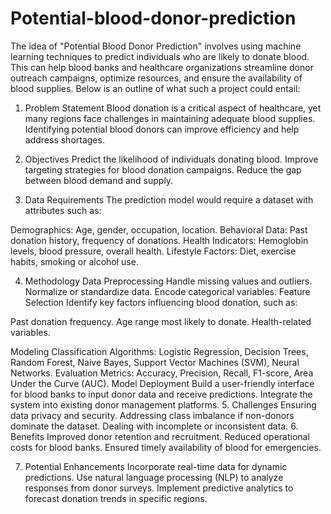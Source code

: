 # Potential-blood-donor-prediction
The idea of "Potential Blood Donor Prediction" involves using machine learning techniques to predict individuals who are likely to donate blood. This can help blood banks and healthcare organizations streamline donor outreach campaigns, optimize resources, and ensure the availability of blood supplies. Below is an outline of what such a project could entail:

1. Problem Statement
Blood donation is a critical aspect of healthcare, yet many regions face challenges in maintaining adequate blood supplies. Identifying potential blood donors can improve efficiency and help address shortages.

2. Objectives 
Predict the likelihood of individuals donating blood.
Improve targeting strategies for blood donation campaigns.
Reduce the gap between blood demand and supply.

3. Data Requirements
The prediction model would require a dataset with attributes such as:

Demographics: Age, gender, occupation, location.
Behavioral Data: Past donation history, frequency of donations.
Health Indicators: Hemoglobin levels, blood pressure, overall health.
Lifestyle Factors: Diet, exercise habits, smoking or alcohol use.

4. Methodology
Data Preprocessing
Handle missing values and outliers.
Normalize or standardize data.
Encode categorical variables.
Feature Selection
Identify key factors influencing blood donation, such as:

Past donation frequency.
Age range most likely to donate.
Health-related variables.

Modeling
Classification Algorithms: Logistic Regression, Decision Trees, Random Forest, Naive Bayes, Support Vector Machines (SVM), Neural Networks.
Evaluation Metrics: Accuracy, Precision, Recall, F1-score, Area Under the Curve (AUC).
Model Deployment
Build a user-friendly interface for blood banks to input donor data and receive predictions.
Integrate the system into existing donor management platforms.
5. Challenges
Ensuring data privacy and security.
Addressing class imbalance if non-donors dominate the dataset.
Dealing with incomplete or inconsistent data.
6. Benefits
Improved donor retention and recruitment.
Reduced operational costs for blood banks.
Ensured timely availability of blood for emergencies.

7. Potential Enhancements
Incorporate real-time data for dynamic predictions.
Use natural language processing (NLP) to analyze responses from donor surveys.
Implement predictive analytics to forecast donation trends in specific regions.
